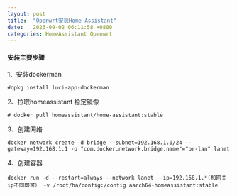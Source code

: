 ```yaml
---
layout: post
title:  "Openwrt安装Home Assistant"
date:   2023-09-02 06:11:58 +0800
categories: HomeAssistant Openwrt
---
```



#### 安装主要步骤

1、安装dockerman

    #opkg install luci-app-dockerman

2、拉取homeassistant 稳定镜像

    # docker pull homeassistant/home-assistant:stable

3、创建网络

    docker network create -d bridge --subnet=192.168.1.0/24 --gateway=192.168.1.1 -o "com.docker.network.bridge.name"="br-lan" lanet

4、创建容器

    docker run -d --restart=always --network lanet --ip=192.168.1.*(和网关ip不同即可） -v /root/ha/config:/config aarch64-homeassistant:stable
